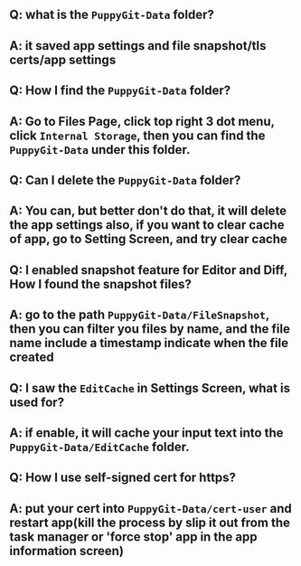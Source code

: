 ## Q: what is the `PuppyGit-Data` folder?
## A: it saved app settings and file snapshot/tls certs/app settings

## Q: How I find the `PuppyGit-Data` folder?
## A: Go to Files Page, click top right 3 dot menu, click `Internal Storage`, then you can find the `PuppyGit-Data` under this folder.

## Q: Can I delete the `PuppyGit-Data` folder?
## A: You can, but better don't do that, it will delete the app settings also, if you want to clear cache of app, go to Setting Screen, and try clear cache

## Q: I enabled snapshot feature for Editor and Diff, How I found the snapshot files?
## A: go to the path `PuppyGit-Data/FileSnapshot`, then you can filter you files by name, and the file name include a timestamp indicate when the file created

## Q: I saw the `EditCache` in Settings Screen, what is used for?
## A: if enable, it will cache your input text into the `PuppyGit-Data/EditCache` folder.

## Q: How I use self-signed cert for https?
## A: put your cert into `PuppyGit-Data/cert-user` and restart app(kill the process by slip it out from the task manager or 'force stop' app in the app information screen)
